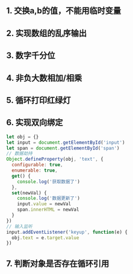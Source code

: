 ## 1. 交换a,b的值，不能用临时变量

## 2. 实现数组的乱序输出

## 3. 数字千分位

## 4. 非负大数相加/相乘

## 5. 循环打印红绿灯

## 6. 实现双向绑定
```js
let obj = {}
let input = document.getElementById('input')
let span = document.getElementById('span')
// 数据劫持
Object.defineProperty(obj, 'text', {
  configurable: true,
  enumerable: true,
  get() {
    console.log('获取数据了')
  },
  set(newVal) {
    console.log('数据更新了')
    input.value = newVal
    span.innerHTML = newVal
  }
})
// 输入监听
input.addEventListener('keyup', function(e) {
  obj.text = e.target.value
})
```

## 7. 判断对象是否存在循环引用
